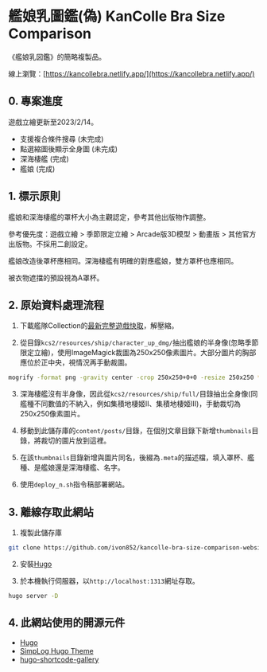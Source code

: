  
# 艦娘乳圖鑑(偽) KanColle Bra Size Comparison

《艦娘乳図鑑》的簡略複製品。

線上瀏覽：[https://kancollebra.netlify.app/](https://kancollebra.netlify.app/)


## 0. 專案進度

遊戲立繪更新至2023/2/14。

- 支援複合條件搜尋 (未完成)
- 點選縮圖後顯示全身圖 (未完成)
- 深海棲艦 (完成)
- 艦娘 (完成)


## 1. 標示原則

艦娘和深海棲艦的罩杯大小為主觀認定，參考其他出版物作調整。

參考優先度：遊戲立繪 > 季節限定立繪 > Arcade版3D模型 > 動畫版 > 其他官方出版物。不採用二創設定。

艦娘改造後罩杯應相同。深海棲艦有明確的對應艦娘，雙方罩杯也應相同。

被衣物遮擋的預設視為A罩杯。


## 2. 原始資料處理流程

1. 下載艦隊Collection的[最新完整遊戲快取](https://shizuru.piro.moe/kccp/)，解壓縮。

2. 從目錄`kcs2/resources/ship/character_up_dmg/`抽出艦娘的半身像(忽略季節限定立繪)，使用ImageMagick裁圖為250x250像素圖片。大部分圖片的胸部應位於正中央，視情況再手動裁圖。
```bash
mogrify -format png -gravity center -crop 250x250+0+0 -resize 250x250 *.png
```

3. 深海棲艦沒有半身像，因此從`kcs2/resources/ship/full/`目錄抽出全身像(同艦種不同數值的不納入，例如集積地棲姬II、集積地棲姬III)，手動裁切為250x250像素圖片。

4. 移動到此儲存庫的`content/posts/`目錄，在個別文章目錄下新增`thumbnails`目錄，將裁切的圖片放到這裡。

5. 在該`thumbnails`目錄新增與圖片同名，後綴為`.meta`的描述檔，填入罩杯、艦種、是艦娘還是深海棲艦、名字。

6. 使用`deploy_n.sh`指令稿部署網站。


## 3. 離線存取此網站

1. 複製此儲存庫
```bash
git clone https://github.com/ivon852/kancolle-bra-size-comparison-website.git
```

2. 安裝[Hugo](https://github.com/topics/hugo)

3. 於本機執行伺服器，以`http://localhost:1313`網址存取。
```bash
hugo server -D
```

## 4. 此網站使用的開源元件

- [Hugo](https://github.com/topics/hugo)
- [SimpLog Hugo Theme](https://github.com/michimani/simplog)
- [hugo-shortcode-gallery](https://github.com/mfg92/hugo-shortcode-gallery)
